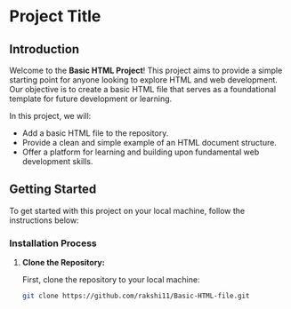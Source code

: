 # Project Title

## Introduction

Welcome to the **Basic HTML Project**! This project aims to provide a simple starting point for anyone looking to explore HTML and web development. Our objective is to create a basic HTML file that serves as a foundational template for future development or learning.

In this project, we will:
- Add a basic HTML file to the repository.
- Provide a clean and simple example of an HTML document structure.
- Offer a platform for learning and building upon fundamental web development skills.

## Getting Started

To get started with this project on your local machine, follow the instructions below:

### Installation Process

1. **Clone the Repository:**

   First, clone the repository to your local machine:

   ```sh
   git clone https://github.com/rakshi11/Basic-HTML-file.git
